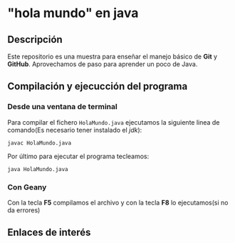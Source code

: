 # "hola mundo" en java

## Descripción
Este repositorio es una muestra para enseñar el manejo básico de **Git** y **GitHub**. Aprovechamos de paso para aprender un poco de Java.

## Compilación y ejecucción del programa

### Desde una ventana de terminal
 
Para compilar el fichero `HolaMundo.java` ejecutamos la siguiente linea de comando(Es necesario tener instalado el *jdk*):

```console
javac HolaMundo.java
```

Por último para ejecutar el programa tecleamos:

```console
java HolaMundo.java
```

### Con Geany

Con la tecla **F5** compilamos el archivo y con la tecla **F8** lo ejecutamos(si no da errores)

## Enlaces de interés
